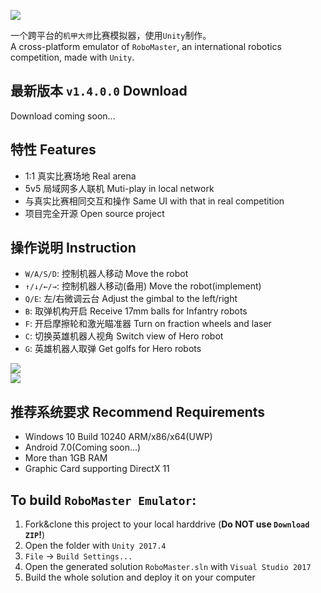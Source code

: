 ![](http://or110ndo3.bkt.clouddn.com/18-3-23/44973802.jpg)
    
一个跨平台的`机甲大师`比赛模拟器，使用`Unity`制作。      
A cross-platform emulator of `RoboMaster`, an international robotics competition, made with `Unity`.     

最新版本 `v1.4.0.0` Download
------------
Download coming soon...

特性 Features
-------------------------------
* 1:1 真实比赛场地 Real arena
* 5v5 局域网多人联机 Muti-play in local network
* 与真实比赛相同交互和操作 Same UI with that in real competition
* 项目完全开源 Open source project

操作说明 Instruction
-------------------------------
* `W/A/S/D`: 控制机器人移动 Move the robot
* `↑/↓/←/→`: 控制机器人移动(备用) Move the robot(implement)
* `Q/E`: 左/右微调云台 Adjust the gimbal to the left/right
* `B`: 取弹机构开启 Receive 17mm balls for Infantry robots
* `F`: 开启摩擦轮和激光瞄准器 Turn on fraction wheels and laser
* `C`: 切换英雄机器人视角 Switch view of Hero robot
* `G`: 英雄机器人取弹 Get golfs for Hero robots

![](http://or110ndo3.bkt.clouddn.com/18-3-23/16374214.jpg)    
![](http://or110ndo3.bkt.clouddn.com/18-3-23/40496656.jpg)

推荐系统要求 Recommend Requirements
-------------------------------
* Windows 10 Build 10240 ARM/x86/x64(UWP)
* Android 7.0(Coming soon...)
* More than 1GB RAM
* Graphic Card supporting DirectX 11

## To build `RoboMaster Emulator`:
 1. Fork&clone this project to your local harddrive (**Do NOT use `Download ZIP`!**)
 2. Open the folder with `Unity 2017.4`
 3. `File` -> `Build Settings...`
 4. Open the generated solution `RoboMaster.sln` with `Visual Studio 2017`
 5. Build the whole solution and deploy it on your computer
